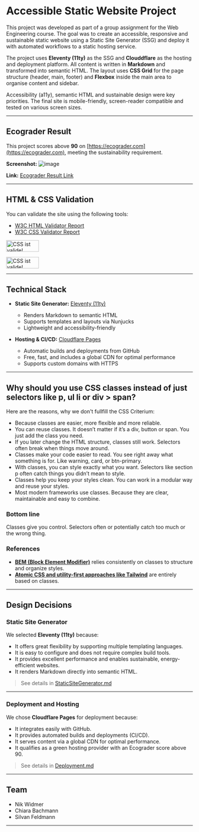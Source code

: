 # Accessible Static Website Project

This project was developed as part of a group assignment for the Web Engineering course. The goal was to create an accessible, responsive and sustainable static website using a Static Site Generator (SSG) and deploy it with automated workflows to a static hosting service.

The project uses **Eleventy (11ty)** as the SSG and **Clouddflare** as the hosting and deployment platform. All content is written in **Markdown** and transformed into semantic HTML. The layout uses **CSS Grid** for the page structure (header, main, footer) and **Flexbox** inside the main area to organise content and sidebar.

Accessibility (a11y), semantic HTML and sustainable design were key priorities. The final site is mobile-friendly, screen-reader compatible and tested on various screen sizes.

---

## Ecograder Result

This project scores above **90** on [https://ecograder.com](https://ecograder.com), meeting the sustainability requirement.

**Screenshot:**
![image](https://github.com/user-attachments/assets/ac7cbdac-4206-4de3-bb4f-355eb5e660bf)

**Link:** [Ecograder Result Link](https://ecograder.com/report/FX8KrQzJGjDfbUe0fXEfB8JN)


---

## HTML & CSS Validation

You can validate the site using the following tools:

- [W3C HTML Validator Report](https://validator.w3.org/nu/?showsource=yes&showoutline=yes&showimagereport=yes&doc=https%3A%2F%2Fweb-project-eleventy.pages.dev%2F)
- [W3C CSS Validator Report](https://jigsaw.w3.org/css-validator/validator?uri=https%3A%2F%2Fweb-project-eleventy.pages.dev/&profile=css3svg)

<p>
        <img style="border:0;width:88px;height:31px"
            src="https://jigsaw.w3.org/css-validator/images/vcss-blue"
            alt="CSS ist valide!" />
</p>
<p>
        <img style="border:0;width:88px;height:31px"
            src="https://jigsaw.w3.org/css-validator/images/vcss"
            alt="CSS ist valide!" />
</p>
          

---

## Technical Stack

- **Static Site Generator:** [Eleventy (11ty)](https://www.11ty.dev/)
    - Renders Markdown to semantic HTML
    - Supports templates and layouts via Nunjucks
    - Lightweight and accessibility-friendly

- **Hosting & CI/CD:** [Cloudflare Pages](https://pages.cloudflare.com/)
    - Automatic builds and deployments from GitHub
    - Free, fast, and includes a global CDN for optimal performance
    - Supports custom domains with HTTPS

---

## Why should you use CSS classes instead of just selectors like p, ul li or div > span?
Here are the reasons, why we don't fullfill the CSS Criterium: 

- Because classes are easier, more flexible and more reliable.
- You can reuse classes. It doesn’t matter if it’s a div, button or span. You just add the class you need.
- If you later change the HTML structure, classes still work. Selectors often break when things move around.
- Classes make your code easier to read. You see right away what something is for. Like warning, card, or btn-primary.
- With classes, you can style exactly what you want. Selectors like section p often catch things you didn’t mean to style.
- Classes help you keep your styles clean. You can work in a modular way and reuse your styles.
- Most modern frameworks use classes. Because they are clear, maintainable and easy to combine.
  
### Bottom line
Classes give you control. Selectors often or potentially catch too much or the wrong thing.

### References 
- **[BEM (Block Element Modifier)](https://getbem.com/)** relies consistently on classes to structure and organize styles.
- **[Atomic CSS and utility-first approaches like Tailwind](https://tailwindcss.com/docs/utility-first)** are entirely based on classes.




---

## Design Decisions

### Static Site Generator

We selected **Eleventy (11ty)** because:
- It offers great flexibility by supporting multiple templating languages.
- It is easy to configure and does not require complex build tools.
- It provides excellent performance and enables sustainable, energy-efficient websites.
- It renders Markdown directly into semantic HTML.

> See details in [StaticSiteGenerator.md](./StaticSiteGenerator.md)

---

### Deployment and Hosting

We chose **Cloudflare Pages** for deployment because:
- It integrates easily with GitHub.
- It provides automated builds and deployments (CI/CD).
- It serves content via a global CDN for optimal performance.
- It qualifies as a green hosting provider with an Ecograder score above 90.

> See details in [Deployment.md](./Deployment.md)


---

## Team

- Nik Widmer 
- Chiara Bachmann
- Silvan Feldmann

---


